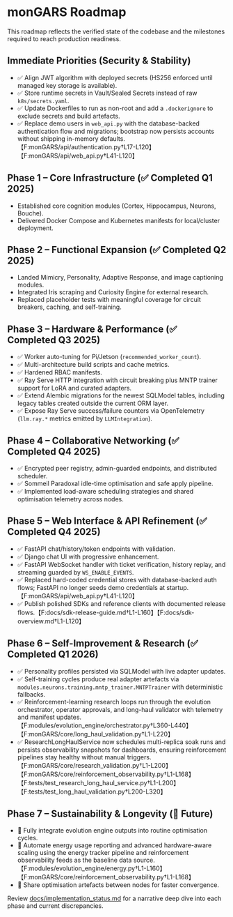 # monGARS Roadmap

This roadmap reflects the verified state of the codebase and the milestones
required to reach production readiness.

## Immediate Priorities (Security & Stability)

- ✅ Align JWT algorithm with deployed secrets (HS256 enforced until managed key storage is available).
- ✅ Store runtime secrets in Vault/Sealed Secrets instead of raw `k8s/secrets.yaml`.
- ✅ Update Dockerfiles to run as non-root and add a `.dockerignore` to exclude
  secrets and build artefacts.
- ✅ Replace demo users in `web_api.py` with the database-backed authentication
  flow and migrations; bootstrap now persists accounts without shipping
  in-memory defaults.【F:monGARS/api/authentication.py†L17-L120】【F:monGARS/api/web_api.py†L41-L120】

## Phase 1 – Core Infrastructure (✅ Completed Q1 2025)

- Established core cognition modules (Cortex, Hippocampus, Neurons, Bouche).
- Delivered Docker Compose and Kubernetes manifests for local/cluster deployment.

## Phase 2 – Functional Expansion (✅ Completed Q2 2025)

- Landed Mimicry, Personality, Adaptive Response, and image captioning modules.
- Integrated Iris scraping and Curiosity Engine for external research.
- Replaced placeholder tests with meaningful coverage for circuit breakers,
  caching, and self-training.

## Phase 3 – Hardware & Performance (✅ Completed Q3 2025)

- ✅ Worker auto-tuning for Pi/Jetson (`recommended_worker_count`).
- ✅ Multi-architecture build scripts and cache metrics.
- ✅ Hardened RBAC manifests.
- ✅ Ray Serve HTTP integration with circuit breaking plus MNTP trainer support
  for LoRA and curated adapters.
- ✅ Extend Alembic migrations for the newest SQLModel tables, including legacy
  tables created outside the current ORM layer.
- ✅ Expose Ray Serve success/failure counters via OpenTelemetry (`llm.ray.*`
  metrics emitted by `LLMIntegration`).

## Phase 4 – Collaborative Networking (✅ Completed Q4 2025)

- ✅ Encrypted peer registry, admin-guarded endpoints, and distributed scheduler.
- ✅ Sommeil Paradoxal idle-time optimisation and safe apply pipeline.
- ✅ Implemented load-aware scheduling strategies and shared optimisation telemetry
  across nodes.

## Phase 5 – Web Interface & API Refinement (✅ Completed Q4 2025)

- ✅ FastAPI chat/history/token endpoints with validation.
- ✅ Django chat UI with progressive enhancement.
- ✅ FastAPI WebSocket handler with ticket verification, history replay, and
  streaming guarded by `WS_ENABLE_EVENTS`.
- ✅ Replaced hard-coded credential stores with database-backed auth flows;
  FastAPI no longer seeds demo credentials at startup.【F:monGARS/api/web_api.py†L41-L120】
- ✅ Publish polished SDKs and reference clients with documented release flows.【F:docs/sdk-release-guide.md†L1-L160】【F:docs/sdk-overview.md†L1-L120】

## Phase 6 – Self-Improvement & Research (✅ Completed Q1 2026)

- ✅ Personality profiles persisted via SQLModel with live adapter updates.
- ✅ Self-training cycles produce real adapter artefacts via
  `modules.neurons.training.mntp_trainer.MNTPTrainer` with deterministic fallbacks.
- ✅ Reinforcement-learning research loops run through the evolution
  orchestrator, operator approvals, and long-haul validator with telemetry and
  manifest updates.【F:modules/evolution_engine/orchestrator.py†L360-L440】【F:monGARS/core/long_haul_validation.py†L1-L220】
- ✅ ResearchLongHaulService now schedules multi-replica soak runs and persists
  observability snapshots for dashboards, ensuring reinforcement pipelines stay
  healthy without manual triggers.【F:monGARS/core/research_validation.py†L1-L200】【F:monGARS/core/reinforcement_observability.py†L1-L168】【F:tests/test_research_long_haul_service.py†L1-L200】【F:tests/test_long_haul_validation.py†L200-L320】

## Phase 7 – Sustainability & Longevity (🌱 Future)

- 🚧 Fully integrate evolution engine outputs into routine optimisation cycles.
- 🚧 Automate energy usage reporting and advanced hardware-aware scaling using the
  energy tracker pipeline and reinforcement observability feeds as the baseline
  data source.【F:modules/evolution_engine/energy.py†L1-L160】【F:monGARS/core/reinforcement_observability.py†L1-L168】
- 🚧 Share optimisation artefacts between nodes for faster convergence.

Review [docs/implementation_status.md](docs/implementation_status.md) for a
narrative deep dive into each phase and current discrepancies.
